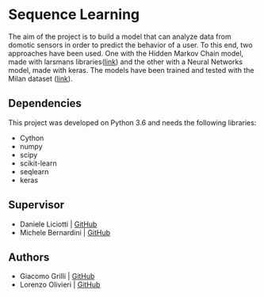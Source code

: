 # Sequence Learning
The aim of the project is to build a model that can analyze data from domotic sensors in order 
to predict the behavior of a user. To this end, two approaches have been used. One with the 
Hidden Markov Chain model, made with larsmans libraries([link](https://github.com/larsmans/seqlearn))
and the other with a Neural Networks model, made with keras. The models have been trained and 
tested with the Milan dataset ([link](http://ailab.wsu.edu/casas/datasets/)).
## Dependencies
This project was developed on Python 3.6 and needs the following libraries:
* Cython
* numpy
* scipy
* scikit-learn
* seqlearn
* keras

## Supervisor
* Daniele Liciotti | [GitHub](https://github.com/danielelic)
* Michele Bernardini | [GitHub](https://github.com/michelebernardini)

## Authors
* Giacomo Grilli | [GitHub](https://github.com/grill07)
* Lorenzo Olivieri | [GitHub](https://github.com/lorengin)